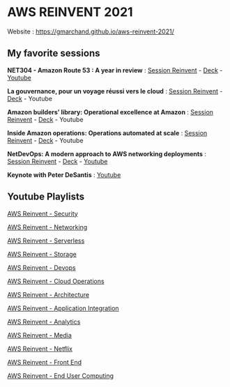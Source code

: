 # AWS REINVENT 2021

Website : https://gmarchand.github.io/aws-reinvent-2021/

## My favorite sessions

**NET304 - Amazon Route 53 : A year in review** : [Session Reinvent](https://virtual.reinvent.awsevents.com/session-virtual/?es_id=07f68be892&v2477da705118cc74fd14460db021e1784e2eed5a7982c6482ec95cb2e86d259644b8741959f52a49e0e6908b82a9d860=2789DC0963F2F7444F74F9EF82ABADE706877660D57402DA7FAC4183681A6CF956CF3EB3DFAEA288F57A1565BEBC1C57) - 
[Deck](https://mplay-assets.s3.amazonaws.com/sites/awsreinv21/_uploads/assets/drvlgwuqmmwuxypw_awsreinv21.pdf) - 
[Youtube](https://www.youtube.com/watch?v=uffRFW0BrUU)

**La gouvernance, pour un voyage réussi vers le cloud** : 
[Session Reinvent](https://virtual.reinvent.awsevents.com/session-virtual/?v2477da705118cc74fd14460db021e1784e2[…]252831D0D141CD535E44A64AECB91C44C48F42359C998C691F7ED) - 
[Deck](https://mplay-assets.s3.amazonaws.com/sites/awsreinv21/_uploads/assets/vbwiidfpylbiikpf_awsreinv21.pdf) - 
Youtube

**Amazon builders’ library: Operational excellence at Amazon** : 
[Session Reinvent](https://virtual.reinvent.awsevents.com/session-virtual/?v2477da705118cc74fd14460db021e1784e2[…]E4C40ABD56DDAEBC90FDF073D37DBF505BFD792796A8EA270D795) - 
[Deck](https://mplay-assets.s3.amazonaws.com/sites/awsreinv21/_uploads/assets/cdorfxffmcrzgtdt_awsreinv21.pdf) - 
Youtube

**Inside Amazon operations: Operations automated at scale** : 
[Session Reinvent](https://virtual.reinvent.awsevents.com/session-virtual/?v2477da705118cc74fd14460db021e1784e2eed5a7982c6482ec95cb2e86d259644b8741959f52a49e0e6908b82a9d860=6B3F3045C85F36CE63C7D67EB95AAB2F4164462952D28FEAA9B226300DF4109FDC1C941DB830E2A9160B368099984E95) - 
[Deck](https://mplay-assets.s3.amazonaws.com/sites/awsreinv21/_uploads/assets/jjultmtudfqutakn_awsreinv21.pdf) - 
Youtube

**NetDevOps: A modern approach to AWS networking deployments** : 
[Session Reinvent](https://virtual.reinvent.awsevents.com/session-virtual/?v2477da705118cc74fd14460db021e1784e2eed5a7982c6482ec95cb2e86d259644b8741959f52a49e0e6908b82a9d860=704597FDD85A0F144D2F197A8E7940D9083F9CD23672912B56780CDB6115B06BDD2D4F823604F49C03F9DBC25FED6706) - 
[Deck](https://mplay-assets.s3.amazonaws.com/sites/awsreinv21/_uploads/assets/zezrqqlxiowvvacj_awsreinv21.pdf) - 
[Youtube](https://www.youtube.com/watch?v=q9LYzQQ1QLM)

**Keynote with Peter DeSantis** : [Youtube](https://www.youtube.com/watch?v=9NEQbFLtDmg)

## Youtube Playlists
[AWS Reinvent - Security](playlist-PL2yQDdvlhXf_b_a3X0Bd58WbEZGDau-lW.md)

[AWS Reinvent - Networking](playlist-PL2yQDdvlhXf8LwUXEjfwfT9Yd0fFf4H-G.md)

[AWS Reinvent - Serverless](playlist-PL2yQDdvlhXf9h--iJ3AEr6r7R6EsgjKNm.md)

[AWS Reinvent - Storage](playlist-PL2yQDdvlhXf84XEw3vxTFxW9cc0U7kj_G.md)

[AWS Reinvent - Devops](playlist-PL2yQDdvlhXf8IJuIGCoPbO2HXxWFFml8Z.md)

[AWS Reinvent - Cloud Operations](playlist-PL2yQDdvlhXf_iYtj8AVNbR7TfBgVoMQGA.md)

[AWS Reinvent - Architecture](playlist-PL2yQDdvlhXf8Y3Po6kztYpyKxhy6XEV-_.md)

[AWS Reinvent - Application Integration](playlist-PL2yQDdvlhXf_NlTmZ2Yc1alpZ-cjZyz-W.md)

[AWS Reinvent - Analytics](playlist-PL2yQDdvlhXf-zvXglx6Vs1wvtczIR_b61.md)

[AWS Reinvent - Media](playlist-PL2yQDdvlhXf-C9OQaL0ndFpj0ZuvPkyAb.md)

[AWS Reinvent - Netflix](playlist-PL2yQDdvlhXf8r4Szoi7TvfbH6KXk5SlM1.md)

[AWS Reinvent - Front End](playlist-PL2yQDdvlhXf9Cg4McKSCdJ-uroabfib16.md)

[AWS Reinvent - End User Computing](playlist-PL2yQDdvlhXf9o8C35r5MpmYou-qLuWhMt.md)

